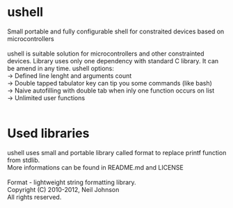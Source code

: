 # ushell
Small portable and fully configurable shell for constraited devices based on microcontrollers<br>
<br>
ushell is suitable solution for microcontrollers and other constrainted devices.
Library uses only one dependency with standard C library. It can be amend
in any time.
ushell options: <br>
 -> Defined line lenght and arguments count<br>
 -> Double tapped tabulator key can tip you some commands (like bash)<br>
 -> Naive autofilling with double tab when inly one function occurs on list<br>
 -> Unlimited user functions<br>
<br>
# Used libraries
ushell uses small and portable library called format to replace printf function
from stdlib.<br>
More informations can be found in README.md and LICENSE<br>
<br>
Format - lightweight string formatting library.<br>
Copyright (C) 2010-2012, Neil Johnson<br>
All rights reserved.<br>
